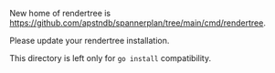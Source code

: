 New home of rendertree is https://github.com/apstndb/spannerplan/tree/main/cmd/rendertree.

Please update your rendertree installation.

This directory is left only for `go install` compatibility.